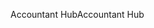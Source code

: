 <span data-ttu-id="c4a06-101">Accountant Hub</span><span class="sxs-lookup"><span data-stu-id="c4a06-101">Accountant Hub</span></span>
